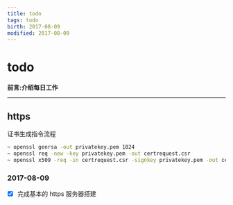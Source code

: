 ```yaml
---
title: todo    
tags: todo      
birth: 2017-08-09      
modified: 2017-08-09      
---
```


todo
===
**前言:介绍每日工作**

---

## https
证书生成指令流程

```bash
~ openssl genrsa -out privatekey.pem 1024
~ openssl req -new -key privatekey.pem -out certrequest.csr 
~ openssl x509 -req -in certrequest.csr -signkey privatekey.pem -out certificate.pem 
```


### 2017-08-09

* [X] 完成基本的 https 服务器搭建






